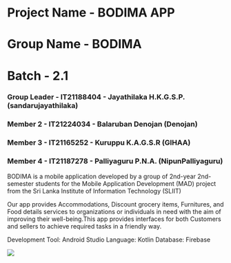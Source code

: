 # Project Name - BODIMA APP
# Group Name - BODIMA
# Batch - 2.1
### Group Leader - IT21188404 - Jayathilaka H.K.G.S.P. (sandarujayathilaka)
### Member 2 - IT21224034 - Balaruban Denojan (Denojan)
### Member 3 - IT21165252 - Kuruppu K.A.G.S.R (GIHAA)
### Member 4 - IT21187278 - Palliyaguru P.N.A. (NipunPalliyaguru)

BODIMA is a mobile application developed by a group of 2nd-year 2nd-semester students for the Mobile Application Development (MAD) project from the Sri Lanka Institute of Information Technology (SLIIT)
 
Our app provides Accommodations, Discount grocery items, Furnitures, and Food details services to organizations or individuals in need with the aim of
improving their well-being.This app provides interfaces for both Customers and sellers to achieve required tasks in a friendly way.

Development Tool: Android Studio
Language: Kotlin
Database: Firebase

<p><img src="https://github.com/NipunPalliyaguru/BODIMA-MAD-Mobile-App-Y2S2/assets/99266866/f35cec39-ddbb-4eb0-bee1-1a7c81f4d72c"></p>

